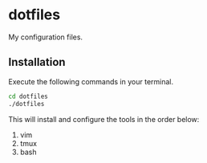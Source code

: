 dotfiles
======
My configuration files.

Installation
------
Execute the following commands in your terminal.
```bash
cd dotfiles
./dotfiles
```
This will install and configure the tools in the order below:
1. vim
2. tmux
3. bash
